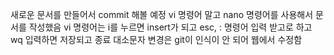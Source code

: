 새로운 문서를 만들어서 commit 해볼 예정
vi 명령어 말고 nano 명령어를 사용해서 문서를 작성했음
vi 명령어는 i를 누르면 insert가 되고 esc, : 명령어 입력 받고로 하고 wq 입력하면 저장되고 종료
대소문자 변경은 git이 인식이 안 되어 웹에서 수정함
